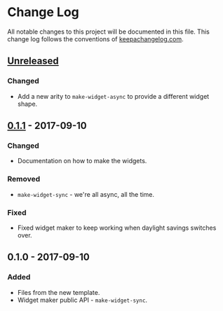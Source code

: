 # Change Log
All notable changes to this project will be documented in this file. This change log follows the conventions of [keepachangelog.com](http://keepachangelog.com/).

## [Unreleased]
### Changed
- Add a new arity to `make-widget-async` to provide a different widget shape.

## [0.1.1] - 2017-09-10
### Changed
- Documentation on how to make the widgets.

### Removed
- `make-widget-sync` - we're all async, all the time.

### Fixed
- Fixed widget maker to keep working when daylight savings switches over.

## 0.1.0 - 2017-09-10
### Added
- Files from the new template.
- Widget maker public API - `make-widget-sync`.

[Unreleased]: https://github.com/your-name/text-adventures/compare/0.1.1...HEAD
[0.1.1]: https://github.com/your-name/text-adventures/compare/0.1.0...0.1.1
